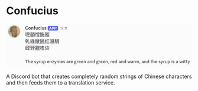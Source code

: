 # Confucius #

![](screenshot.jpg)

A Discord bot that creates completely random strings of Chinese characters and then feeds them to a translation service.
